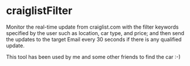 # craiglistFilter
Monitor the real-time update from craiglist.com with the filter keywords specified by the user such as location, car type, and price; and then send the updates to the target Email every 30 seconds if there is any qualified update.

This tool has been used by me and some other friends to find the car :-)
